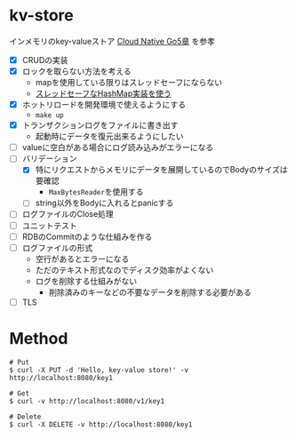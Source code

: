 # kv-store
インメモリのkey-valueストア
[Cloud Native Go5章](https://github.com/cloud-native-go/examples/tree/main/ch05) を参孝
- [x] CRUDの実装
- [x] ロックを取らない方法を考える
  - mapを使用している限りはスレッドセーフにならない
  - [スレッドセーフなHashMap実装を使う](https://github.com/cornelk/hashmap)
- [x] ホットリロードを開発環境で使えるようにする
  - `make up`
- [x] トランザクションログをファイルに書き出す
  - 起動時にデータを復元出来るようにしたい
- [ ] valueに空白がある場合にログ読み込みがエラーになる
- [ ] バリデーション
  - [x] 特にリクエストからメモリにデータを展開しているのでBodyのサイズは要確認
      - `MaxBytesReader`を使用する
  - [ ] string以外をBodyに入れるとpanicする
- [ ] ログファイルのClose処理
- [ ] ユニットテスト
- [ ] RDBのCommitのような仕組みを作る
- [ ] ログファイルの形式
  - 空行があるとエラーになる
  - ただのテキスト形式なのでディスク効率がよくない
  - ログを削除する仕組みがない
    - 削除済みのキーなどの不要なデータを削除する必要がある
- [ ] TLS

# Method
```shell
# Put
$ curl -X PUT -d 'Hello, key-value store!' -v http://localhost:8080/key1

# Get
$ curl -v http://localhost:8080/v1/key1

# Delete
$ curl -X DELETE -v http://localhost:8080/key1
```
